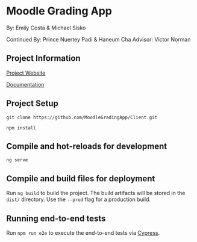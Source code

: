 # Moodle Grading App
By: Emily Costa & Michael Sisko

Continued By: Prince Nuertey Padi & Haneum Cha
Advisor: Victor Norman

## Project Information
[Project Website](https://moodlegradingapp.github.io/)

[Documentation](https://github.com/MoodleGradingApp/Client/tree/master/assets)

## Project Setup
```
git clone https://github.com/MoodleGradingApp/Client.git
```
```
npm install
```

## Compile and hot-reloads for development
```
ng serve
```

## Compile and build files for deployment

Run `ng build` to build the project. The build artifacts will be stored in the `dist/` directory. Use the `--prod` flag for a production build.

## Running end-to-end tests

Run `npm run e2e` to execute the end-to-end tests via [Cypress](https://www.cypress.io/).

